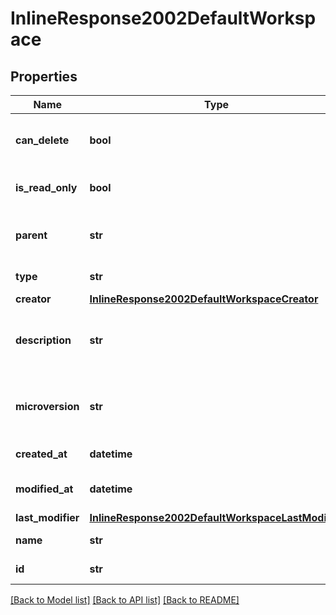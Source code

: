 # InlineResponse2002DefaultWorkspace

## Properties
Name | Type | Description | Notes
------------ | ------------- | ------------- | -------------
**can_delete** | **bool** | Whether workspace can be deleted | 
**is_read_only** | **bool** | Whether workspace is read-only | 
**parent** | **str** | ID of workspace&#39;s parent version | 
**type** | **str** | Type of record | 
**creator** | [**InlineResponse2002DefaultWorkspaceCreator**](InlineResponse2002DefaultWorkspaceCreator.md) |  | 
**description** | **str** | User-provided description of workspace | 
**microversion** | **str** | Current document microversion ID of workspace | 
**created_at** | **datetime** | Creation date | 
**modified_at** | **datetime** | Last modification date | 
**last_modifier** | [**InlineResponse2002DefaultWorkspaceLastModifier**](InlineResponse2002DefaultWorkspaceLastModifier.md) |  | 
**name** | **str** | name of workspace | 
**id** | **str** | ID of workspace | 

[[Back to Model list]](../README.md#documentation-for-models) [[Back to API list]](../README.md#documentation-for-api-endpoints) [[Back to README]](../README.md)


